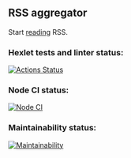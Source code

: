 ## RSS aggregator

Start [reading](https://frontend-project-11-omega-lake.vercel.app/) RSS.


### Hexlet tests and linter status:
[![Actions Status](https://github.com/Heaven-Tonight/frontend-project-11/actions/workflows/hexlet-check.yml/badge.svg)](https://github.com/Heaven-Tonight/frontend-project-11/actions)

### Node CI status:
[![Node CI](https://github.com/Heaven-Tonight/frontend-project-11/actions/workflows/nodejs.yml/badge.svg)](https://github.com/Heaven-Tonight/frontend-project-11/actions/workflows/nodejs.yml)

### Maintainability status:
[![Maintainability](https://api.codeclimate.com/v1/badges/cf1941ae35af60917043/maintainability)](https://codeclimate.com/github/Heaven-Tonight/frontend-project-11/maintainability)

